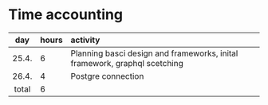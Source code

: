 # Time accounting

|  day  | hours | activity                                                                  |
| :---: | :---- | :------------------------------------------------------------------------ |
| 25.4. | 6     | Planning basci design and frameworks, inital framework, graphql scetching |
| 26.4. | 4     | Postgre connection                                                        |
| total | 6     |                                                                           |
